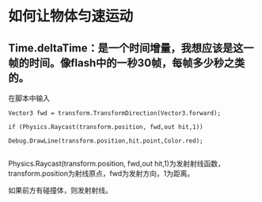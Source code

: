 # 如何让物体匀速运动

## Time.deltaTime：是一个时间增量，我想应该是这一帧的时间。像flash中的一秒30帧，每帧多少秒之类的。



在脚本中输入
```
Vector3 fwd = transform.TransformDirection(Vector3.forward);

if (Physics.Raycast(transform.position, fwd,out hit,1))

Debug.DrawLine(transform.position,hit.point,Color.red);


```
Physics.Raycast(transform.position, fwd,out hit,1)为发射射线函数，transform.position为射线原点，fwd为发射方向，1为距离。

如果前方有碰撞体，则发射射线。


